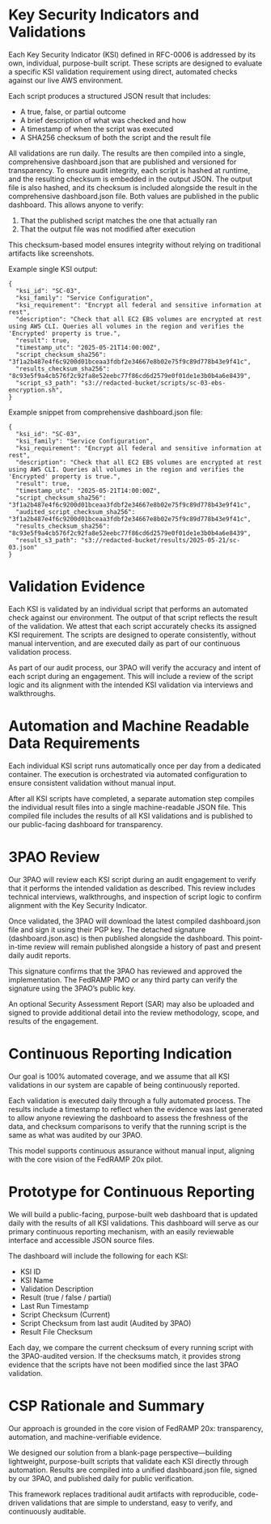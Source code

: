 # Key Security Indicators and Validations
Each Key Security Indicator (KSI) defined in RFC-0006 is addressed by its own, individual, purpose-built script. These scripts are designed to evaluate a specific KSI validation requirement using direct, automated checks against our live AWS environment.

Each script produces a structured JSON result that includes:
- A true, false, or partial outcome
- A brief description of what was checked and how
- A timestamp of when the script was executed
- A SHA256 checksum of both the script and the result file

All validations are run daily. The results are then compiled into a single, comprehensive dashboard.json that are published and versioned for transparency.
To ensure audit integrity, each script is hashed at runtime, and the resulting checksum is embedded in the output JSON. The output file is also hashed, and its checksum is included alongside the result in the comprehensive dashboard.json file. Both values are published in the public dashboard. This allows anyone to verify:
1. That the published script matches the one that actually ran
2. That the output file was not modified after execution

This checksum-based model ensures integrity without relying on traditional artifacts like screenshots.

Example single KSI output:
```
{
  "ksi_id": "SC-03",
  "ksi_family": "Service Configuration",
  "ksi_requirement": "Encrypt all federal and sensitive information at rest",
  "description": "Check that all EC2 EBS volumes are encrypted at rest using AWS CLI. Queries all volumes in the region and verifies the 'Encrypted' property is true.",
  "result": true,
  "timestamp_utc": "2025-05-21T14:00:00Z",
  "script_checksum_sha256": "3f1a2b487e4f6c9200d01bceaa3fdbf2e34667e8b02e75f9c89d778b43e9f41c",
  "results_checksum_sha256": "8c93e5f9a4cb576f2c92fa8e52eebc77f86cd6d2579e0f01de1e3b0b4a6e8439",
  "script_s3_path": "s3://redacted-bucket/scripts/sc-03-ebs-encryption.sh",
}
```
Example snippet from comprehensive dashboard.json file:
```
{
  "ksi_id": "SC-03",
  "ksi_family": "Service Configuration",
  "ksi_requirement": "Encrypt all federal and sensitive information at rest",
  "description": "Check that all EC2 EBS volumes are encrypted at rest using AWS CLI. Queries all volumes in the region and verifies the 'Encrypted' property is true.",
  "result": true,
  "timestamp_utc": "2025-05-21T14:00:00Z",
  "script_checksum_sha256": "3f1a2b487e4f6c9200d01bceaa3fdbf2e34667e8b02e75f9c89d778b43e9f41c",
  "audited_script_checksum_sha256": "3f1a2b487e4f6c9200d01bceaa3fdbf2e34667e8b02e75f9c89d778b43e9f41c",
  "results_checksum_sha256": "8c93e5f9a4cb576f2c92fa8e52eebc77f86cd6d2579e0f01de1e3b0b4a6e8439",
  "result_s3_path": "s3://redacted-bucket/results/2025-05-21/sc-03.json"
}
```
# Validation Evidence
Each KSI is validated by an individual script that performs an automated check against our environment. The output of that script reflects the result of the validation.
We attest that each script accurately checks its assigned KSI requirement. The scripts are designed to operate consistently, without manual intervention, and are executed daily as part of our continuous validation process.

As part of our audit process, our 3PAO will verify the accuracy and intent of each script during an engagement. This will include a review of the script logic and its alignment with the intended KSI validation via interviews and walkthroughs.

# Automation and Machine Readable Data Requirements
Each individual KSI script runs automatically once per day from a dedicated container. The execution is orchestrated via automated configuration to ensure consistent validation without manual input.

After all KSI scripts have completed, a separate automation step compiles the individual result files into a single machine-readable JSON file. This compiled file includes the results of all KSI validations and is published to our public-facing dashboard for transparency.

# 3PAO Review
Our 3PAO will review each KSI script during an audit engagement to verify that it performs the intended validation as described. This review includes technical interviews, walkthroughs, and inspection of script logic to confirm alignment with the Key Security Indicator.

Once validated, the 3PAO will download the latest compiled dashboard.json file and sign it using their PGP key. The detached signature (dashboard.json.asc) is then published alongside the dashboard. This point-in-time review will remain published alongside a history of past and present daily audit reports.

This signature confirms that the 3PAO has reviewed and approved the implementation. The FedRAMP PMO or any third party can verify the signature using the 3PAO’s public key.

An optional Security Assessment Report (SAR) may also be uploaded and signed to provide additional detail into the review methodology, scope, and results of the engagement.

# Continuous Reporting Indication
Our goal is 100% automated coverage, and we assume that all KSI validations in our system are capable of being continuously reported.

Each validation is executed daily through a fully automated process. The results include a timestamp to reflect when the evidence was last generated to allow anyone reviewing the dashboard to assess the freshness of the data, and checksum comparisons to verify that the running script is the same as what was audited by our 3PAO.

This model supports continuous assurance without manual input, aligning with the core vision of the FedRAMP 20x pilot.

# Prototype for Continuous Reporting
We will build a public-facing, purpose-built web dashboard that is updated daily with the results of all KSI validations. This dashboard will serve as our primary continuous reporting mechanism, with an easily reviewable interface and  accessible JSON source files. 

The dashboard will include the following for each KSI:
- KSI ID
- KSI Name
- Validation Description
- Result (true / false / partial)
- Last Run Timestamp
- Script Checksum (Current)
- Script Checksum from last audit (Audited by 3PAO)
- Result File Checksum

Each day, we compare the current checksum of every running script with the 3PAO-audited version. If the checksums match, it provides strong evidence that the scripts have not been modified since the last 3PAO validation.

# CSP Rationale and Summary
Our approach is grounded in the core vision of FedRAMP 20x: transparency, automation, and machine-verifiable evidence.

We designed our solution from a blank-page perspective—building lightweight, purpose-built scripts that validate each KSI directly through automation. Results are compiled into a unified dashboard.json file, signed by our 3PAO, and published daily for public verification.

This framework replaces traditional audit artifacts with reproducible, code-driven validations that are simple to understand, easy to verify, and continuously auditable.
